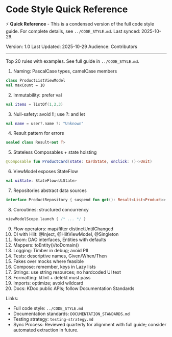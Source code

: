 # Code Style Quick Reference

⚡ **Quick Reference** - This is a condensed version of the full code style guide. For complete details, see `../CODE_STYLE.md`. Last synced: 2025-10-29.

Version: 1.0
Last Updated: 2025-10-29
Audience: Contributors

---

Top 20 rules with examples. See full guide in `../CODE_STYLE.md`.

1. Naming: PascalCase types, camelCase members
```kotlin
class ProductListViewModel
val maxCount = 10
```
2. Immutability: prefer val
```kotlin
val items = listOf(1,2,3)
```
3. Null-safety: avoid !!; use ?: and let
```kotlin
val name = user?.name ?: "Unknown"
```
4. Result pattern for errors
```kotlin
sealed class Result<out T>
```
5. Stateless Composables + state hoisting
```kotlin
@Composable fun ProductCard(state: CardState, onClick: ()->Unit)
```
6. ViewModel exposes StateFlow
```kotlin
val uiState: StateFlow<UiState>
```
7. Repositories abstract data sources
```kotlin
interface ProductRepository { suspend fun get(): Result<List<Product>> }
```
8. Coroutines: structured concurrency
```kotlin
viewModelScope.launch { /* ... */ }
```
9. Flow operators: map/filter distinctUntilChanged
10. DI with Hilt: @Inject, @HiltViewModel, @Singleton
11. Room: DAO interfaces, Entities with defaults
12. Mappers: toEntity()/toDomain()
13. Logging: Timber in debug; avoid PII
14. Tests: descriptive names, Given/When/Then
15. Fakes over mocks where feasible
16. Compose: remember, keys in Lazy lists
17. Strings: use string resources; no hardcoded UI text
18. Formatting: ktlint + detekt must pass
19. Imports: optimize; avoid wildcard
20. Docs: KDoc public APIs; follow Documentation Standards

Links:
- Full code style: `../CODE_STYLE.md`
- Documentation standards: `DOCUMENTATION_STANDARDS.md`
- Testing strategy: `testing-strategy.md`
- Sync Process: Reviewed quarterly for alignment with full guide; consider automated extraction in future.

<!-- TODO: Consider automating generation from CODE_STYLE.md to ensure sync -->
